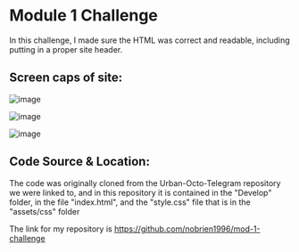 # Module 1 Challenge

In this challenge, I made sure the HTML was correct and readable, including putting in a proper site header.

## Screen caps of site:

![image](https://github.com/nobrien1996/mod-1-challenge/assets/166971265/7e568dd0-36fc-41fc-8977-5812ce1c529d)

![image](https://github.com/nobrien1996/mod-1-challenge/assets/166971265/a645078b-a647-48d5-8814-5a1d9a67ff31)

![image](https://github.com/nobrien1996/mod-1-challenge/assets/166971265/be477c3a-70c8-40e2-b544-ad991eabeb89)


## Code Source & Location:

The code was originally cloned from the Urban-Octo-Telegram repository we were linked to, and in this repository it is contained in the "Develop" folder, in the file "index.html", and the "style.css" file that is in the "assets/css" folder

The link for my repository is https://github.com/nobrien1996/mod-1-challenge
